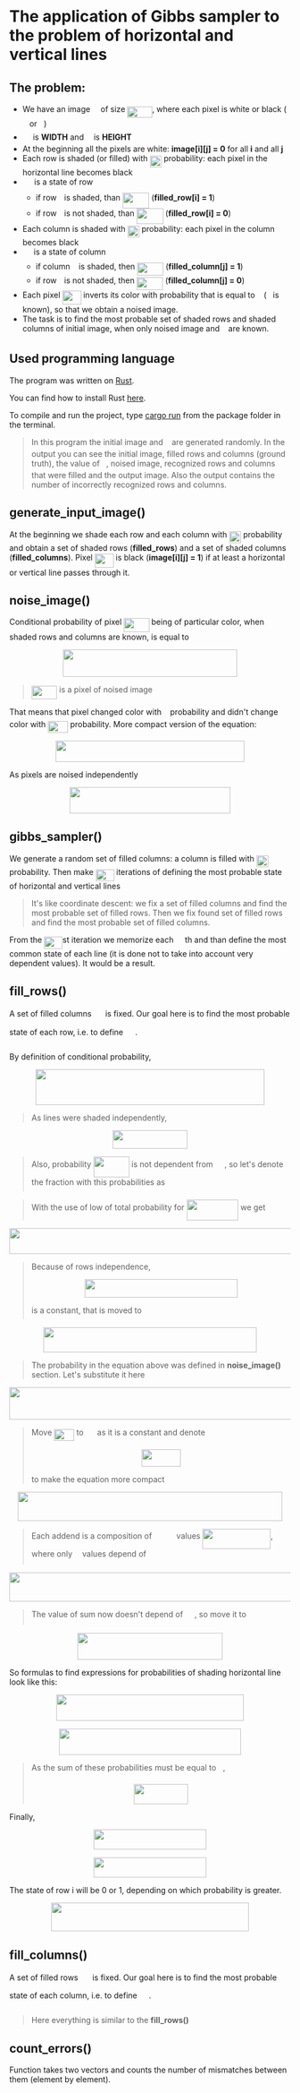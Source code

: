 
# The application of Gibbs sampler to the problem of horizontal and vertical lines

## The problem:
- We have an image <img src="/h2_gibbs_sampler/tex/19e3f7018228f8a8c6559d0ea5500aa2.svg?invert_in_darkmode&sanitize=true" align=middle width=10.747741949999991pt height=23.488575000000026pt/> of size <img src="/h2_gibbs_sampler/tex/205995f88b807b2f5268f7ef4053f049.svg?invert_in_darkmode&sanitize=true" align=middle width=44.39116769999999pt height=19.1781018pt/>,   where each pixel is white or black (<img src="/h2_gibbs_sampler/tex/29632a9bf827ce0200454dd32fc3be82.svg?invert_in_darkmode&sanitize=true" align=middle width=8.219209349999991pt height=21.18721440000001pt/> or <img src="/h2_gibbs_sampler/tex/034d0a6be0424bffe9a6e7ac9236c0f5.svg?invert_in_darkmode&sanitize=true" align=middle width=8.219209349999991pt height=21.18721440000001pt/>)
- <img src="/h2_gibbs_sampler/tex/0e51a2dede42189d77627c4d742822c3.svg?invert_in_darkmode&sanitize=true" align=middle width=14.433101099999991pt height=14.15524440000002pt/> is **WIDTH** and <img src="/h2_gibbs_sampler/tex/55a049b8f161ae7cfeb0197d75aff967.svg?invert_in_darkmode&sanitize=true" align=middle width=9.86687624999999pt height=14.15524440000002pt/> is **HEIGHT**
- At the beginning all the pixels are white:   **image[i][j] = 0** for all **i** and all **j**
- Each row is shaded (or filled) with <img src="/h2_gibbs_sampler/tex/cde2d598001a947a6afd044a43d15629.svg?invert_in_darkmode&sanitize=true" align=middle width=21.00464354999999pt height=21.18721440000001pt/> probability:  each pixel in the horizontal line becomes black
- <img src="/h2_gibbs_sampler/tex/97a36d5ccc9f08d2cd01b1f93f4b899b.svg?invert_in_darkmode&sanitize=true" align=middle width=16.77138869999999pt height=27.91243950000002pt/> is a state of row <img src="/h2_gibbs_sampler/tex/77a3b857d53fb44e33b53e4c8b68351a.svg?invert_in_darkmode&sanitize=true" align=middle width=5.663225699999989pt height=21.68300969999999pt/>
	- if row <img src="/h2_gibbs_sampler/tex/77a3b857d53fb44e33b53e4c8b68351a.svg?invert_in_darkmode&sanitize=true" align=middle width=5.663225699999989pt height=21.68300969999999pt/> is shaded, than <img src="/h2_gibbs_sampler/tex/85f1c09356d05fa5a62b6fd6586280cf.svg?invert_in_darkmode&sanitize=true" align=middle width=47.73014399999999pt height=27.91243950000002pt/> (**filled_row[i] = 1**)
	- if row <img src="/h2_gibbs_sampler/tex/77a3b857d53fb44e33b53e4c8b68351a.svg?invert_in_darkmode&sanitize=true" align=middle width=5.663225699999989pt height=21.68300969999999pt/> is not shaded, than <img src="/h2_gibbs_sampler/tex/72df4e2eae02dbdfa458cc320caf5692.svg?invert_in_darkmode&sanitize=true" align=middle width=47.73014399999999pt height=27.91243950000002pt/> (**filled_row[i] = 0**)
- Each column is shaded with <img src="/h2_gibbs_sampler/tex/cde2d598001a947a6afd044a43d15629.svg?invert_in_darkmode&sanitize=true" align=middle width=21.00464354999999pt height=21.18721440000001pt/> probability:   each pixel in the column becomes black
- <img src="/h2_gibbs_sampler/tex/b3d234448f64691462f80ccc552519f0.svg?invert_in_darkmode&sanitize=true" align=middle width=16.06362284999999pt height=22.831056599999986pt/> is a state of column <img src="/h2_gibbs_sampler/tex/36b5afebdba34564d884d347484ac0c7.svg?invert_in_darkmode&sanitize=true" align=middle width=7.710416999999989pt height=21.68300969999999pt/>
	- if column <img src="/h2_gibbs_sampler/tex/36b5afebdba34564d884d347484ac0c7.svg?invert_in_darkmode&sanitize=true" align=middle width=7.710416999999989pt height=21.68300969999999pt/> is shaded, then <img src="/h2_gibbs_sampler/tex/1df0a56024f3c2db6f77bea500a7d18d.svg?invert_in_darkmode&sanitize=true" align=middle width=47.022378149999994pt height=22.831056599999986pt/> (**filled_column[j] = 1**)
	- if row <img src="/h2_gibbs_sampler/tex/77a3b857d53fb44e33b53e4c8b68351a.svg?invert_in_darkmode&sanitize=true" align=middle width=5.663225699999989pt height=21.68300969999999pt/> is not shaded, then <img src="/h2_gibbs_sampler/tex/b80ab89879fab8e75bc39397af036438.svg?invert_in_darkmode&sanitize=true" align=middle width=47.022378149999994pt height=22.831056599999986pt/> (**filled_column[j] = 0**)
- Each pixel <img src="/h2_gibbs_sampler/tex/c0b1992d3baef9d56284273ee00bfb59.svg?invert_in_darkmode&sanitize=true" align=middle width=33.46495679999999pt height=24.65753399999998pt/> inverts its color   with probability that is equal to <img src="/h2_gibbs_sampler/tex/9ae7733dac2b7b4470696ed36239b676.svg?invert_in_darkmode&sanitize=true" align=middle width=7.66550399999999pt height=14.15524440000002pt/> (<img src="/h2_gibbs_sampler/tex/9ae7733dac2b7b4470696ed36239b676.svg?invert_in_darkmode&sanitize=true" align=middle width=7.66550399999999pt height=14.15524440000002pt/> is known),
  so that we obtain a noised image.
- The task is to find the most probable set of shaded rows and shaded columns
  of initial image, when only noised image and <img src="/h2_gibbs_sampler/tex/9ae7733dac2b7b4470696ed36239b676.svg?invert_in_darkmode&sanitize=true" align=middle width=7.66550399999999pt height=14.15524440000002pt/> are known.

## Used programming language
The program was written on [Rust](https://en.wikipedia.org/wiki/Rust_(programming_language)).

You can find how to install Rust [here](https://doc.rust-lang.org/book/2018-edition/ch01-01-installation.html).

To compile and run the project, type [cargo run](https://doc.rust-lang.org/book/2018-edition/ch01-03-hello-cargo.html) from the package folder in the terminal.

> In this program the initial image and <img src="/h2_gibbs_sampler/tex/9ae7733dac2b7b4470696ed36239b676.svg?invert_in_darkmode&sanitize=true" align=middle width=7.66550399999999pt height=14.15524440000002pt/> are generated randomly.
> In the output you can see the initial image, filled rows and columns (ground truth), the value of <img src="/h2_gibbs_sampler/tex/9ae7733dac2b7b4470696ed36239b676.svg?invert_in_darkmode&sanitize=true" align=middle width=7.66550399999999pt height=14.15524440000002pt/>, noised image, recognized rows and columns that were filled and the output image.
> Also the output contains the number of incorrectly recognized rows and columns.

## generate_input_image()
At the beginning we shade each row and each column with <img src="/h2_gibbs_sampler/tex/cde2d598001a947a6afd044a43d15629.svg?invert_in_darkmode&sanitize=true" align=middle width=21.00464354999999pt height=21.18721440000001pt/> probability and obtain a set of shaded rows (**filled_rows**) and a set of shaded columns (**filled_columns**).
Pixel <img src="/h2_gibbs_sampler/tex/5971e2f808332d089165a17966b76126.svg?invert_in_darkmode&sanitize=true" align=middle width=33.46495679999999pt height=24.65753399999998pt/> is black (**image[i][j] = 1**) if at least a horizontal or vertical line passes through it.

## noise_image()
Conditional probability of pixel <img src="/h2_gibbs_sampler/tex/f7c878d863b8740a35bef0abf9083e7c.svg?invert_in_darkmode&sanitize=true" align=middle width=45.59960459999999pt height=24.65753399999998pt/> being of particular color,  when shaded rows and columns are known, is equal to
<p align="center"><img src="/h2_gibbs_sampler/tex/59402d33984ac464c51ff4b7e9b56ecc.svg?invert_in_darkmode&sanitize=true" align=middle width=312.2120529pt height=49.315569599999996pt/></p>

> <img src="/h2_gibbs_sampler/tex/43975bca421b2780b079b6207e7ceacb.svg?invert_in_darkmode&sanitize=true" align=middle width=45.59960459999999pt height=24.65753399999998pt/> is a pixel of noised image

That means that pixel changed color with <img src="/h2_gibbs_sampler/tex/9ae7733dac2b7b4470696ed36239b676.svg?invert_in_darkmode&sanitize=true" align=middle width=7.66550399999999pt height=14.15524440000002pt/> probability and didn't change color with <img src="/h2_gibbs_sampler/tex/ecb696a21591a82341cd44a5149a4b42.svg?invert_in_darkmode&sanitize=true" align=middle width=35.97590369999999pt height=21.18721440000001pt/> probability.
More compact version of the equation:
<p align="center"><img src="/h2_gibbs_sampler/tex/ad01e4ffbca3f6ece3eff4209527363b.svg?invert_in_darkmode&sanitize=true" align=middle width=337.57727685pt height=37.8760371pt/></p>
As pixels are noised independently
<p align="center"><img src="/h2_gibbs_sampler/tex/186483addc03cd8426f16c714f4119ec.svg?invert_in_darkmode&sanitize=true" align=middle width=288.64540155pt height=47.1348339pt/></p>

## gibbs_sampler()
We generate a random set of filled columns: a column is filled with <img src="/h2_gibbs_sampler/tex/cde2d598001a947a6afd044a43d15629.svg?invert_in_darkmode&sanitize=true" align=middle width=21.00464354999999pt height=21.18721440000001pt/> probability.
Then make <img src="/h2_gibbs_sampler/tex/675eeb554f7b336873729327dab98036.svg?invert_in_darkmode&sanitize=true" align=middle width=32.876837399999985pt height=21.18721440000001pt/> iterations of defining the most probable state of horizontal and vertical lines

> It's like coordinate descent: we fix a set of filled columns and find the most probable set of filled rows.
> Then we fix found set of filled rows and find the most probable set of filled columns.

From the <img src="/h2_gibbs_sampler/tex/505c39ef5f8f41738b431c3c0ba939f7.svg?invert_in_darkmode&sanitize=true" align=middle width=32.876837399999985pt height=21.18721440000001pt/>st iteration we memorize each <img src="/h2_gibbs_sampler/tex/08f4ed92f27cec32cdd7a6ecd580f9e7.svg?invert_in_darkmode&sanitize=true" align=middle width=16.438418699999993pt height=21.18721440000001pt/>th and than define the most common state of each line (it is done not to take into account very dependent values).
It would be a result.

## fill_rows()
A set of filled columns <img src="/h2_gibbs_sampler/tex/e72272dbdbde7bea238eb84b405c5788.svg?invert_in_darkmode&sanitize=true" align=middle width=16.89978675pt height=32.16441360000002pt/> is fixed.
Our goal here is to find the most probable state of each row, i.e. to define <img src="/h2_gibbs_sampler/tex/431675e369f79fc8cb953d92c464ad59.svg?invert_in_darkmode&sanitize=true" align=middle width=17.607552599999998pt height=32.16441360000002pt/>.

By definition of conditional probability,
<p align="center"><img src="/h2_gibbs_sampler/tex/4534b2cd4dddd7e1266ee39acfbc50fb.svg?invert_in_darkmode&sanitize=true" align=middle width=410.72460494999996pt height=63.7811526pt/></p>

>As lines were shaded independently,
<p align="center"><img src="/h2_gibbs_sampler/tex/b90cfff45178b64d0908327db020a635.svg?invert_in_darkmode&sanitize=true" align=middle width=133.6697769pt height=32.990165999999995pt/></p>

>Also, probability <img src="/h2_gibbs_sampler/tex/63095e9c415c6357896e6ee4c2793012.svg?invert_in_darkmode&sanitize=true" align=middle width=64.23135674999999pt height=37.80850590000001pt/> is not dependent from <img src="/h2_gibbs_sampler/tex/97a36d5ccc9f08d2cd01b1f93f4b899b.svg?invert_in_darkmode&sanitize=true" align=middle width=16.77138869999999pt height=27.91243950000002pt/>, so let's denote the fraction with this probabilities as <img src="/h2_gibbs_sampler/tex/db0e77b2ab4f495dea1f5c5c08588288.svg?invert_in_darkmode&sanitize=true" align=middle width=16.39974929999999pt height=22.465723500000017pt/>

>With the use of low of total probability for <img src="/h2_gibbs_sampler/tex/9a5e8f17faec7ebef64505044b7f90c0.svg?invert_in_darkmode&sanitize=true" align=middle width=92.78342204999998pt height=37.8085191pt/> we get

<p align="center"><img src="/h2_gibbs_sampler/tex/277ea259080e3978abef13c2110fee04.svg?invert_in_darkmode&sanitize=true" align=middle width=597.6928452pt height=45.477827999999995pt/></p>

> Because of rows independence,
> <p align="center"><img src="/h2_gibbs_sampler/tex/7681432e522b882955a3c74acb19156d.svg?invert_in_darkmode&sanitize=true" align=middle width=273.83124945000003pt height=32.990165999999995pt/></p>
> is a constant, that is moved to <img src="/h2_gibbs_sampler/tex/db0e77b2ab4f495dea1f5c5c08588288.svg?invert_in_darkmode&sanitize=true" align=middle width=16.39974929999999pt height=22.465723500000017pt/>

<p align="center"><img src="/h2_gibbs_sampler/tex/360eb1a1300df50f3c091caab706c03d.svg?invert_in_darkmode&sanitize=true" align=middle width=382.65896955pt height=45.477827999999995pt/></p>

> The probability in the equation above was defined in **noise_image()** section.
Let's substitute it here

<p align="center"><img src="/h2_gibbs_sampler/tex/468b2045bd7dc54030bb456aaa810e4e.svg?invert_in_darkmode&sanitize=true" align=middle width=589.99446165pt height=57.44136255pt/></p>

> Move <img src="/h2_gibbs_sampler/tex/ecb696a21591a82341cd44a5149a4b42.svg?invert_in_darkmode&sanitize=true" align=middle width=35.97590369999999pt height=21.18721440000001pt/> to <img src="/h2_gibbs_sampler/tex/db0e77b2ab4f495dea1f5c5c08588288.svg?invert_in_darkmode&sanitize=true" align=middle width=16.39974929999999pt height=22.465723500000017pt/> as it is a constant and denote
> <p align="center"><img src="/h2_gibbs_sampler/tex/ed897f782d76df45a83e62f66d8292be.svg?invert_in_darkmode&sanitize=true" align=middle width=70.4426184pt height=30.8440539pt/></p>
> to make the equation more compact

<p align="center"><img src="/h2_gibbs_sampler/tex/a9fc3ef9f7330711da9bf040eb969be0.svg?invert_in_darkmode&sanitize=true" align=middle width=474.99369720000004pt height=52.0759239pt/></p>

> Each addend is a composition of <img src="/h2_gibbs_sampler/tex/02713dbceae45e5d6a2d9c20bf3b8271.svg?invert_in_darkmode&sanitize=true" align=middle width=36.17195834999999pt height=14.611911599999981pt/> values <img src="/h2_gibbs_sampler/tex/8f1f34e4e8b80c547dde80544d0ff136.svg?invert_in_darkmode&sanitize=true" align=middle width=122.12530439999998pt height=36.4155132pt/>, where only <img src="/h2_gibbs_sampler/tex/55a049b8f161ae7cfeb0197d75aff967.svg?invert_in_darkmode&sanitize=true" align=middle width=9.86687624999999pt height=14.15524440000002pt/> values depend of <img src="/h2_gibbs_sampler/tex/97a36d5ccc9f08d2cd01b1f93f4b899b.svg?invert_in_darkmode&sanitize=true" align=middle width=16.77138869999999pt height=27.91243950000002pt/>

<p align="center"><img src="/h2_gibbs_sampler/tex/2112b6961ff3c8e55e9220cb6fc1b2eb.svg?invert_in_darkmode&sanitize=true" align=middle width=648.3546696pt height=52.0759239pt/></p>

> The value of sum now doesn't depend of <img src="/h2_gibbs_sampler/tex/97a36d5ccc9f08d2cd01b1f93f4b899b.svg?invert_in_darkmode&sanitize=true" align=middle width=16.77138869999999pt height=27.91243950000002pt/>, so move it to <img src="/h2_gibbs_sampler/tex/db0e77b2ab4f495dea1f5c5c08588288.svg?invert_in_darkmode&sanitize=true" align=middle width=16.39974929999999pt height=22.465723500000017pt/>

<p align="center"><img src="/h2_gibbs_sampler/tex/888f17377326aca7d51eb69bb03cb543.svg?invert_in_darkmode&sanitize=true" align=middle width=260.58845505pt height=47.1348339pt/></p>

So formulas to find expressions for probabilities of shading horizontal line
look like this:
<p align="center"><img src="/h2_gibbs_sampler/tex/61fa1c91fdd2b2aef85ee8e8699dd609.svg?invert_in_darkmode&sanitize=true" align=middle width=335.91632415pt height=47.1348339pt/></p>

<p align="center"><img src="/h2_gibbs_sampler/tex/9ccd2dfdfe3432ab19569127cd1c7d79.svg?invert_in_darkmode&sanitize=true" align=middle width=326.82568875pt height=47.1348339pt/></p>

> As the sum of these probabilities must be equal to <img src="/h2_gibbs_sampler/tex/034d0a6be0424bffe9a6e7ac9236c0f5.svg?invert_in_darkmode&sanitize=true" align=middle width=8.219209349999991pt height=21.18721440000001pt/>,
> <p align="center"><img src="/h2_gibbs_sampler/tex/fe2f262bdc17b051d1a20e6728b3170d.svg?invert_in_darkmode&sanitize=true" align=middle width=97.0592733pt height=35.45589465pt/></p>

Finally,
<p align="center"><img src="/h2_gibbs_sampler/tex/d72d4eb278df1cb514c612cf1980ba4b.svg?invert_in_darkmode&sanitize=true" align=middle width=202.75785254999997pt height=36.09514755pt/></p>

<p align="center"><img src="/h2_gibbs_sampler/tex/ec9969095299ca2a88b121a133823fa8.svg?invert_in_darkmode&sanitize=true" align=middle width=202.75785254999997pt height=36.09514755pt/></p>
The state of row i will be 0 or 1,  depending on which probability is greater.
<p align="center"><img src="/h2_gibbs_sampler/tex/cb799c3af624fee8b180399844e29259.svg?invert_in_darkmode&sanitize=true" align=middle width=354.25650479999996pt height=51.2880489pt/></p>

## fill_columns()
A set of filled rows <img src="/h2_gibbs_sampler/tex/431675e369f79fc8cb953d92c464ad59.svg?invert_in_darkmode&sanitize=true" align=middle width=17.607552599999998pt height=32.16441360000002pt/> is fixed.
Our goal here is to find the most probable state of each column, i.e. to define <img src="/h2_gibbs_sampler/tex/e72272dbdbde7bea238eb84b405c5788.svg?invert_in_darkmode&sanitize=true" align=middle width=16.89978675pt height=32.16441360000002pt/>.

> Here everything is similar to the **fill_rows()**

## count_errors()
Function takes two vectors and counts the number of mismatches between them
(element by element).

